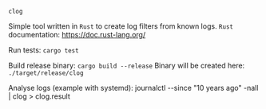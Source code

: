 `clog`

Simple tool written in `Rust` to create log filters from known logs.
`Rust` documentation: https://doc.rust-lang.org/

Run tests:
`cargo test`

Build release binary:
`cargo build --release`
Binary will be created here: `./target/release/clog`

Analyse logs (example with systemd):
journalctl --since "10 years ago" -nall | clog > clog.result
